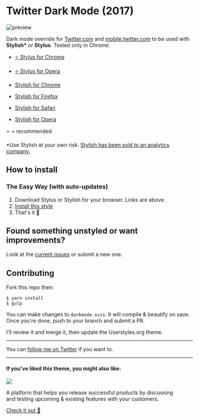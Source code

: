 # Twitter Dark Mode (2017)
![preview](http://share.wojtek.im/pW1uwr+)

Dark mode override for [Twitter.com](https://twitter.com) and [mobile.twitter.com](https://mobile.twitter.com) to be used with **Stylish\*** or **Stylus**. Tested only in Chrome.

- [⭐ Stylus for Chrome](https://chrome.google.com/webstore/detail/stylus/clngdbkpkpeebahjckkjfobafhncgmne)
- [⭐ Stylus for Opera](https://addons.opera.com/en/extensions/details/stylus/)

- [Stylish for Chrome](https://chrome.google.com/webstore/detail/fjnbnpbmkenffdnngjfgmeleoegfcffe)
- [Stylish for Firefox](https://addons.mozilla.org/en-US/firefox/addon/stylish/?src=external-userstyleshome)
- [Stylish for Safari](http://sobolev.us/stylish/)
- [Stylish for Opera](https://addons.opera.com/extensions/details/stylish/)


⭐ = recommended

\*Use Stylish at your own risk. [Stylish has been sold to an analytics company.](https://forum.userstyles.org/discussion/53233/announcement-to-the-community)


## How to install

### The Easy Way (with auto-updates)

1. Download Stylus or Stylish for your browser. Links are above.
2. [Install this style](https://userstyles.org/styles/135366/twitter-dark-mode-2017)
3. That's it 🎉


## Found something unstyled or want improvements?

Look at the [current issues](https://github.com/dubstrike/twitter-dark-mode/issues) or submit a new one.


## Contributing

Fork this repo then:

```
$ yarn install
$ gulp
```

You can make changes to `darkmode.scss`. It will compile & beautify on save.
Once you're done, push to your branch and submit a PR.

I'll review it and merge it, then update the Userstyles.org theme.

---

You can [follow me on Twitter](https://twitter.com/dubstrike) if you want to.

----

#### If you've liked this theme, you might also like:

<a href="https://rayfeed.com">                                           
  <img src="https://static.rayfeed.xyz/rayfeed-logo-green-small.svg" /> 
</a>

A platform that helps you release successful products by discussing <br />and testing upcoming & existing features with your customers.

[Check it out 👀](https://rayfeed.com)

